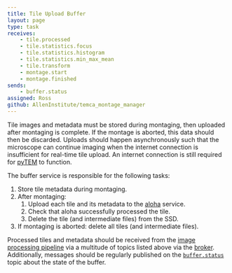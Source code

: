 ```yaml
---
title: Tile Upload Buffer
layout: page
type: task
receives:
    - tile.processed
    - tile.statistics.focus
    - tile.statistics.histogram
    - tile.statistics.min_max_mean
    - tile.transform
    - montage.start
    - montage.finished
sends:
    - buffer.status
assigned: Ross
github: AllenInstitute/temca_montage_manager
---
```


Tile images and metadata must be stored during montaging, then uploaded after montaging is complete.
If the montage is aborted, this data should then be discarded.
Uploads should happen asynchronously such that the microscope can continue imaging when the internet connection is insufficient for real-time tile upload.
An internet connection is still required for [pyTEM](/pytem.html) to function.

The buffer service is responsible for the following tasks:

1. Store tile metadata during montaging.
1. After montaging:
    1. Upload each tile and its metadata to the [aloha](/aloha.html) service.
    1. Check that aloha successfully processed the tile.
    1. Delete the tile (and intermediate files) from the SSD.
1. If montaging is aborted: delete all tiles (and intermediate files).

Processed tiles and metadata should be received from the [image processing pipeline](/pipeline.html) via a multitude of topics listed above via the [broker](/broker.md).
Additionally, messages should be regularly published on the [`buffer.status`](/topics.html#buffer-status) topic about the state of the buffer.

